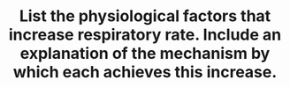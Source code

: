 ---
title: "List the physiological factors that increase respiratory rate. Include an explanation of the mechanism by which each achieves this increase."
entityType: SAQ
exam: PEX
college: CICM
year: 2008
sitting: A
question: 11
passRate: 0
lo:
- "[[B1c 1]]"
EC_expectedDomains:
- "The main points candidates were expected to cover included: A description of the central and peripheral chemoreceptors, their predominant stimuli and effect on ventilation; PaCO2 as the main influence on normal ventilation, the near-linear relationship to minute ventilation around the normal range, and how CO2 produces this effect; PaO2 and pH and their sites of action; Other stimuli to ventilation – exercise, pregnancy, temperature, baroreceptors."
EC_extraCredit:
- "The use of a graph relating the main factors to minute ventilation would have been helpful."
EC_errorsCommon:
- "Candidates frequently confused central and peripheral receptor activities and failed to provide any relative significance to the major factor(s)."
resources:
- "Nunn 6th edition 60-68"
- "Kam 1st edition 92-98"
---